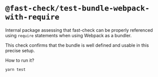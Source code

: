 # `@fast-check/test-bundle-webpack-with-require`

Internal package assessing that fast-check can be properly referenced using `require` statements when using Webpack as a bundler.

This check confirms that the bundle is well defined and usable in this precise setup.

How to run it?

```sh
yarn test
```
